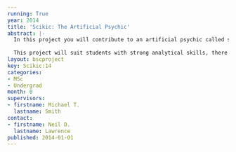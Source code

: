 ```yaml
---
running: True
year: 2014
title: 'Scikic: The Artificial Psychic'
abstract: |-
  In this project you will contribute to an artificial psychic called scikic. The artificial psychic will work by querying a user on preferences about life (e.g. movies) and making predictions about what type of person the user is. Scikic could either be a web interface or a mobile phone app, but the main initial task will be to build scikic’s information engine. Initially scikic won’t be a very good artificial psychic (its information engine will be a little rusty), but over time scikic should be able to make good predictions about people using only a little information. Software for the project will be written according to the principles of open data science.
  
  This project will suit students with strong analytical skills, there will be a focus on linear algebra and probabilistic inference in the software.
layout: bscproject
key: Scikic:14
categories:
- MSc
- Undergrad
month: 0
supervisors:
- firstname: Michael T.
  lastname: Smith
contact:
- firstname: Neil D.
  lastname: Lawrence
published: 2014-01-01
---
```

